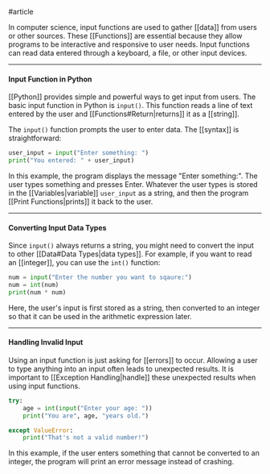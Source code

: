 #article

In computer science, input functions are used to gather [[data]] from users or other sources. These [[Functions]] are essential because they allow programs to be interactive and responsive to user needs. Input functions can read data entered through a keyboard, a file, or other input devices.

---
#### Input Function in Python

[[Python]] provides simple and powerful ways to get input from users. The basic input function in Python is `input()`. This function reads a line of text entered by the user and [[Functions#Return|returns]] it as a [[string]].

The `input()` function prompts the user to enter data. The [[syntax]] is straightforward:


```python
user_input = input("Enter something: ")
print("You entered: " + user_input)
```


In this example, the program displays the message "Enter something:". The user types something and presses Enter. Whatever the user types is stored in the [[Variables|variable]] `user_input` as a string, and then the program [[Print Functions|prints]] it back to the user.

---
#### Converting Input Data Types

Since `input()` always returns a string, you might need to convert the input to other [[Data#Data Types|data types]]. For example, if you want to read an [[integer]], you can use the `int()` function:

```python
num = input("Enter the number you want to sqaure:")
num = int(num)
print(num * num)
```

Here, the user's input is first stored as a string, then converted to an integer so that it can be used in the arithmetic expression later.

---
#### Handling Invalid Input

Using an input function is just asking for [[errors]] to occur. Allowing a user to type anything into an input often leads to unexpected results. It is important to [[Exception Handling|handle]] these unexpected results when using input functions.

```python
try:    
	age = int(input("Enter your age: "))
	print("You are", age, "years old.")

except ValueError:     
	print("That's not a valid number!")
```

In this example, if the user enters something that cannot be converted to an integer, the program will print an error message instead of crashing.